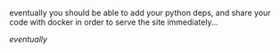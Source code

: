 eventually you should be able to add your python deps, and share your code with docker in order to serve the site immediately... 

*eventually*
